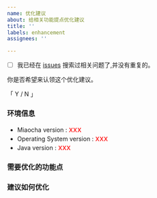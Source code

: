 ```yaml
---
name: 优化建议
about: 给相关功能提点优化建议
title: ''
labels: enhancement
assignees: ''

---
```


- [ ] 我已经在 [issues](https://github.com/Hinadt-Inc/miaocha/issues) 搜索过相关问题了,并没有重复的。

 你是否希望来认领这个优化建议。

 「   Y   /   N  」

### 环境信息

* Miaocha version :   <font size=4 color =red>   xxx </font>
* Operating System version :  <font size=4 color =red> xxx </font>
* Java version : <font size=4 color =red> xxx </font>

### 需要优化的功能点


### 建议如何优化
